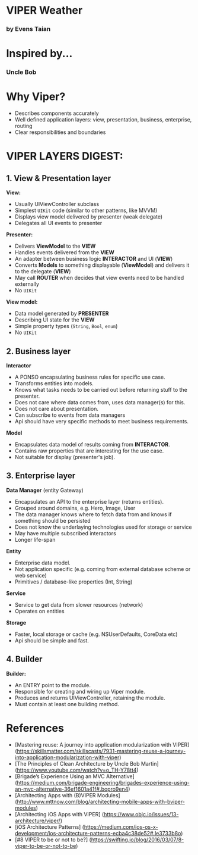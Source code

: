 # VIPER Weather
### by Evens Taian


# Inspired by...

### Uncle Bob


# Why Viper?

- Describes components accurately
- Well defined application layers: view, presentation, business, enterprise, routing
- Clear responsibilities and boundaries


# VIPER LAYERS DIGEST:


## 1. View & Presentation layer

**View:**
- Usually UIViewController subclass
- Simplest `UIKit` code (similar to other patterns, like MVVM)
- Displays view model delivered by presenter (weak delegate)
- Delegates all UI events to presenter

**Presenter:**
- Delivers **ViewModel** to the **VIEW**
- Handles events delivered from the **VIEW**
- An adapter between business logic **INTERACTOR** and UI (**VIEW**)
- Converts **Models** to something displayable (**ViewModel**) and delivers it to the delegate (**VIEW**)
- May call **ROUTER** when decides that view events need to be handled externally
- No `UIKit`

**View model:**
 - Data model generated by **PRESENTER** 
 - Describing UI state for the **VIEW**
 - Simple property types (`String`, `Bool`, `enum`)
 - No `UIKit`


## 2. Business layer

**Interactor**
- A PONSO encapsulating business rules for specific use case.
- Transforms entities into models.
- Knows what tasks needs to be carried out before returning stuff to the presenter.
- Does not care where data comes from, uses data manager(s) for this.
- Does not care about presentation.
- Can subscribe to events from data managers
- Api should have very specific methods to meet business requirements.

**Model**
- Encapsulates data model of results coming from **INTERACTOR**.
- Contains raw properties that are interesting for the use case.
- Not suitable for display (presenter's job).

## 3. Enterprise layer


**Data Manager** (entity Gateway)
- Encapsulates an API to the enterprise layer (returns entities). 
- Grouped around domains, e.g. Hero, Image, User
- The data manager knows where to fetch data from and knows if something should be persisted 
- Does not know the underlaying technologies used for storage or service
- May have multiple subscribed interactors
- Longer life-span

**Entity**
- Enterprise data model.
- Not application specific (e.g. coming from external database scheme or web service)
- Primitives / database-like properties (Int, String)

**Service**
- Service to get data from slower resources (network)
- Operates on entities

**Storage**
- Faster, local storage or cache (e.g. NSUserDefaults, CoreData etc)
- Api should be simple and fast.



## 4. Builder

**Builder:**
- An ENTRY point to the module.
- Responsible for creating and wiring up Viper module.
- Produces and returns UIViewController, retaining the module. 
- Must contain at least one building method.


# References

- [Mastering reuse: A journey into application modularization with VIPER] (https://skillsmatter.com/skillscasts/7931-mastering-reuse-a-journey-into-application-modularization-with-viper)
- [The Principles of Clean Architecture by Uncle Bob Martin] (https://www.youtube.com/watch?v=o_TH-Y78tt4)
- [Brigade’s Experience Using an MVC Alternative] (https://medium.com/brigade-engineering/brigades-experience-using-an-mvc-alternative-36ef1601a41f#.bopro9en4)
- [Architecting Apps with (B)VIPER Modules] (http://www.mttnow.com/blog/architecting-mobile-apps-with-bviper-modules)
- [Architecting iOS Apps with VIPER] (https://www.objc.io/issues/13-architecture/viper/)
- [iOS Architecture Patterns] (https://medium.com/ios-os-x-development/ios-architecture-patterns-ecba4c38de52#.le3733b8o)
- [#8 VIPER to be or not to be?] (https://swifting.io/blog/2016/03/07/8-viper-to-be-or-not-to-be)


